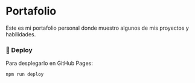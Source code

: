 # Portafolio

Este es mi portafolio personal donde muestro algunos de mis proyectos y habilidades.

### 🚀 Deploy

Para desplegarlo en GitHub Pages:

```bash
npm run deploy
